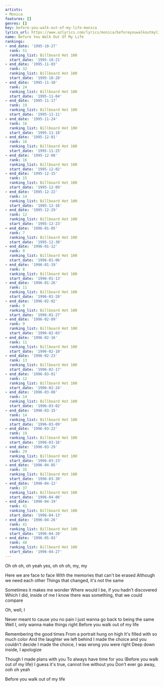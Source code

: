 ```yaml
---
artists:
- Monica
features: []
genres: []
key: before-you-walk-out-of-my-life-monica
lyrics_url: https://www.azlyrics.com/lyrics/monica/beforeyouwalkoutmylife.html
name: Before You Walk Out Of My Life
rankings:
- end_date: '1995-10-27'
  rank: 51
  ranking_list: Billboard Hot 100
  start_date: '1995-10-21'
- end_date: '1995-11-03'
  rank: 32
  ranking_list: Billboard Hot 100
  start_date: '1995-10-28'
- end_date: '1995-11-10'
  rank: 24
  ranking_list: Billboard Hot 100
  start_date: '1995-11-04'
- end_date: '1995-11-17'
  rank: 19
  ranking_list: Billboard Hot 100
  start_date: '1995-11-11'
- end_date: '1995-11-24'
  rank: 16
  ranking_list: Billboard Hot 100
  start_date: '1995-11-18'
- end_date: '1995-12-01'
  rank: 16
  ranking_list: Billboard Hot 100
  start_date: '1995-11-25'
- end_date: '1995-12-08'
  rank: 16
  ranking_list: Billboard Hot 100
  start_date: '1995-12-02'
- end_date: '1995-12-15'
  rank: 15
  ranking_list: Billboard Hot 100
  start_date: '1995-12-09'
- end_date: '1995-12-22'
  rank: 14
  ranking_list: Billboard Hot 100
  start_date: '1995-12-16'
- end_date: '1995-12-29'
  rank: 12
  ranking_list: Billboard Hot 100
  start_date: '1995-12-23'
- end_date: '1996-01-05'
  rank: 7
  ranking_list: Billboard Hot 100
  start_date: '1995-12-30'
- end_date: '1996-01-12'
  rank: 9
  ranking_list: Billboard Hot 100
  start_date: '1996-01-06'
- end_date: '1996-01-19'
  rank: 8
  ranking_list: Billboard Hot 100
  start_date: '1996-01-13'
- end_date: '1996-01-26'
  rank: 11
  ranking_list: Billboard Hot 100
  start_date: '1996-01-20'
- end_date: '1996-02-02'
  rank: 9
  ranking_list: Billboard Hot 100
  start_date: '1996-01-27'
- end_date: '1996-02-09'
  rank: 9
  ranking_list: Billboard Hot 100
  start_date: '1996-02-03'
- end_date: '1996-02-16'
  rank: 11
  ranking_list: Billboard Hot 100
  start_date: '1996-02-10'
- end_date: '1996-02-23'
  rank: 13
  ranking_list: Billboard Hot 100
  start_date: '1996-02-17'
- end_date: '1996-03-01'
  rank: 12
  ranking_list: Billboard Hot 100
  start_date: '1996-02-24'
- end_date: '1996-03-08'
  rank: 14
  ranking_list: Billboard Hot 100
  start_date: '1996-03-02'
- end_date: '1996-03-15'
  rank: 14
  ranking_list: Billboard Hot 100
  start_date: '1996-03-09'
- end_date: '1996-03-22'
  rank: 19
  ranking_list: Billboard Hot 100
  start_date: '1996-03-16'
- end_date: '1996-03-29'
  rank: 29
  ranking_list: Billboard Hot 100
  start_date: '1996-03-23'
- end_date: '1996-04-05'
  rank: 35
  ranking_list: Billboard Hot 100
  start_date: '1996-03-30'
- end_date: '1996-04-12'
  rank: 37
  ranking_list: Billboard Hot 100
  start_date: '1996-04-06'
- end_date: '1996-04-19'
  rank: 41
  ranking_list: Billboard Hot 100
  start_date: '1996-04-13'
- end_date: '1996-04-26'
  rank: 41
  ranking_list: Billboard Hot 100
  start_date: '1996-04-20'
- end_date: '1996-05-03'
  rank: 48
  ranking_list: Billboard Hot 100
  start_date: '1996-04-27'
---
```


Oh oh oh, oh yeah yes, oh oh oh, my, my

Here we are face to face
With the memories that can't be erased
Although we need each other
Things that changed, it's not the same

Sometimes it makes me wonder
Where would I be, if you hadn't discovered
Which I did, inside of me
I know there was something, that we could compare

Oh, well, I


Never meant to cause you no pain
I just wanna go back to being the same
Well I, only wanna make things right
Before you walk out of my life

Remembering the good times
From a portrait hung on high
It's filled with so much color
And the laughter we left behind
I made the choice and you couldn't decide
I made the choice, I was wrong you were right
Deep down inside, I apologize



Though I made plans with you
To always have time for you
(Before you walk out of my life)
I guess it's true, cannot live without you
Don't ever go away, ooh oh yeah



Before you walk out of my life



